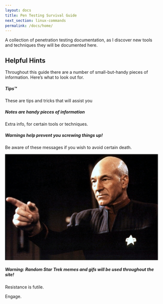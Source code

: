 ```yaml
---
layout: docs
title: Pen Testing Survival Guide
next_section: linux-commands
permalink: /docs/home/
---
```


A collection of penetration testing documentation, as I discover new tools and techniques they will be documented here. 


## Helpful Hints

Throughout this guide there are a number of small-but-handy pieces of
information. Here’s what to look out for.

<div class="note">
  <h5>Tips™</h5>
  <p>These are tips and tricks that will assist you</p>
</div>

<div class="note info">
  <h5>Notes are handy pieces of information</h5>
  <p>Extra info, for certain tools or techniques.</p>
</div>

<div class="note warning">
  <h5>Warnings help prevent you screwing things up!</h5>
  <p>Be aware of these messages if you wish to avoid certain death.</p>
</div>

![Picard Dance](/img/picard-engage.jpg)

<div class="note warning">
  <h5>Warning: Random Star Trek memes and gifs will be used throughout the site!</h5>
  <p>Resistance is futile.</p>
</div>

Engage.
